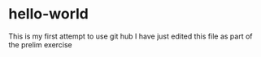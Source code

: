 # hello-world
This is my first attempt to use git hub
I have just edited this file as part of the prelim exercise
